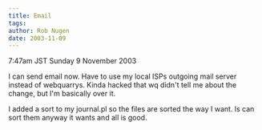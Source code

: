 ```yaml
---
title: Email
tags: 
author: Rob Nugen
date: 2003-11-09
---
```


<p class=date>7:47am JST Sunday 9 November 2003</p>

<p>I can send email now.  Have to use my local ISPs outgoing mail
server instead of webquarrys.  Kinda hacked that wq didn't tell me
about the change, but I'm basically over it.</p>

<p>I added a sort to my journal.pl so the files are sorted the way I
want.  ls can sort them anyway it wants and all is good.</p>
